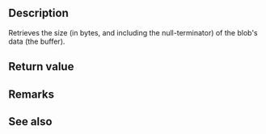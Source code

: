 ## Description

Retrieves the size (in bytes, and including the null-terminator) of the blob's data (the buffer).

## Return value

## Remarks

## See also
